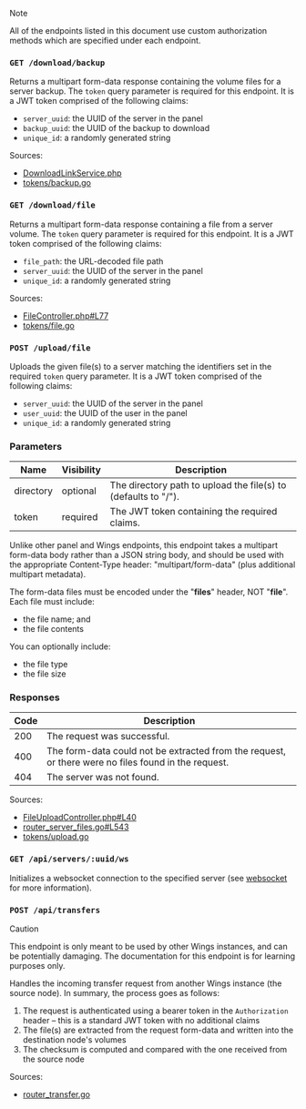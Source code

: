 > [!NOTE]
> All of the endpoints listed in this document use custom authorization methods which are specified under each endpoint.

### `GET /download/backup`

Returns a multipart form-data response containing the volume files for a server backup. The `token` query parameter is required for this endpoint. It is a JWT token comprised of the following claims:

- `server_uuid`: the UUID of the server in the panel
- `backup_uuid`: the UUID of the backup to download
- `unique_id`: a randomly generated string

Sources:

- [DownloadLinkService.php](https://github.com/pterodactyl/panel/blob/release/v1.11.3/app/Services/Backups/DownloadLinkService.php)
- [tokens/backup.go](https://github.com/pterodactyl/wings/blob/release/v1.11.2/router/tokens/backup.go)

### `GET /download/file`

Returns a multipart form-data response containing a file from a server volume. The `token` query parameter is required for this endpoint. It is a JWT token comprised of the following claims:

- `file_path`: the URL-decoded file path
- `server_uuid`: the UUID of the server in the panel
- `unique_id`: a randomly generated string

Sources:

- [FileController.php#L77](https://github.com/pterodactyl/panel/blob/release/v1.11.3/app/Http/Controllers/Api/Client/Servers/FileController.php#L77)
- [tokens/file.go](https://github.com/pterodactyl/wings/blob/release/v1.11.2/router/tokens/file.go)

### `POST /upload/file`

Uploads the given file(s) to a server matching the identifiers set in the required `token` query parameter. It is a JWT token comprised of the following claims:

- `server_uuid`: the UUID of the server in the panel
- `user_uuid`: the UUID of the user in the panel
- `unique_id`: a randomly generated string

### Parameters

| Name      | Visibility | Description                                                    |
| --------- | ---------- | -------------------------------------------------------------- |
| directory | optional   | The directory path to upload the file(s) to (defaults to "/"). |
| token     | required   | The JWT token containing the required claims.                  |

Unlike other panel and Wings endpoints, this endpoint takes a multipart form-data body rather than a JSON string body, and should be used with the appropriate Content-Type header: "multipart/form-data" (plus additional multipart metadata).

The form-data files must be encoded under the "**files**" header, NOT "**file**". Each file must include:

- the file name; and
- the file contents

You can optionally include:

- the file type
- the file size

### Responses

| Code | Description                                                                                         |
| ---- | --------------------------------------------------------------------------------------------------- |
| 200  | The request was successful.                                                                         |
| 400  | The form-data could not be extracted from the request, or there were no files found in the request. |
| 404  | The server was not found.                                                                           |

Sources:

- [FileUploadController.php#L40](https://github.com/pterodactyl/panel/blob/release/v1.11.3/app/Http/Controllers/Api/Client/Servers/FileUploadController.php#L40)
- [router_server_files.go#L543](https://github.com/pterodactyl/wings/blob/release/v1.11.2/router/router_server_files.go#L543)
- [tokens/upload.go](https://github.com/pterodactyl/wings/blob/release/v1.11.2/router/tokens/upload.go)

### `GET /api/servers/:uuid/ws`

Initializes a websocket connection to the specified server (see [websocket](/wings/websocket.md) for more information).

### `POST /api/transfers`

> [!CAUTION]
> This endpoint is only meant to be used by other Wings instances, and can be potentially damaging. The documentation for this endpoint is for learning purposes only.

Handles the incoming transfer request from another Wings instance (the source node). In summary, the process goes as follows:

1. The request is authenticated using a bearer token in the `Authorization` header – this is a standard JWT token with no additional claims
2. The file(s) are extracted from the request form-data and written into the destination node's volumes
3. The checksum is computed and compared with the one received from the source node

Sources:

- [router_transfer.go](https://github.com/pterodactyl/wings/blob/release/v1.11.2/router/router_transfer.go)
